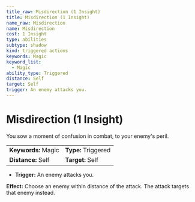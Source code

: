 ```yaml
---
title_raw: Misdirection (1 Insight)
title: Misdirection (1 Insight)
name_raw: Misdirection
name: Misdirection
cost: 1 Insight
type: abilities
subtype: shadow
kind: triggered actions
keywords: Magic
keyword_list:
  - Magic
ability_type: Triggered
distance: Self
target: Self
trigger: An enemy attacks you.
---
```


# Misdirection (1 Insight)

You sow a moment of confusion in combat, to your enemy's peril.

<!-- @nosort -->

|                     |                     |
| :------------------ | :------------------ |
| **Keywords:** Magic | **Type:** Triggered |
| **Distance:** Self  | **Target:** Self    |

- **Trigger:** An enemy attacks you.

**Effect:** Choose an enemy within distance of the attack. The attack targets that enemy instead.
